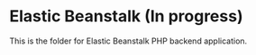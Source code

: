 # Elastic Beanstalk (In progress)

This is the folder for Elastic Beanstalk PHP backend application.
